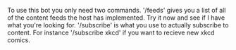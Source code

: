 To use this bot you only need two commands. '/feeds' gives you a list of all of
the content feeds the host has implemented. Try it now and see if I have what
you're looking for. '/subscribe' is what you use to actually subscribe to
content. For instance '/subscribe xkcd' if you want to recieve new xkcd comics.
